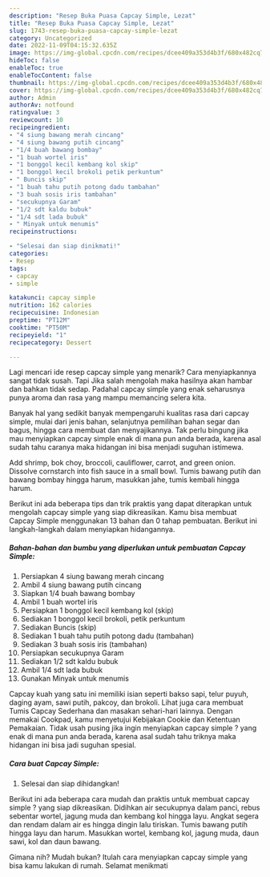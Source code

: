 ```yaml
---
description: "Resep Buka Puasa Capcay Simple, Lezat"
title: "Resep Buka Puasa Capcay Simple, Lezat"
slug: 1743-resep-buka-puasa-capcay-simple-lezat
category: Uncategorized
date: 2022-11-09T04:15:32.635Z
image: https://img-global.cpcdn.com/recipes/dcee409a353d4b3f/680x482cq70/capcay-simple-foto-resep-utama.jpg
hideToc: false
enableToc: true
enableTocContent: false
thumbnail: https://img-global.cpcdn.com/recipes/dcee409a353d4b3f/680x482cq70/capcay-simple-foto-resep-utama.jpg
cover: https://img-global.cpcdn.com/recipes/dcee409a353d4b3f/680x482cq70/capcay-simple-foto-resep-utama.jpg
author: Admin
authorAv: notfound
ratingvalue: 3
reviewcount: 10
recipeingredient:
- "4 siung bawang merah cincang"
- "4 siung bawang putih cincang"
- "1/4 buah bawang bombay"
- "1 buah wortel iris"
- "1 bonggol kecil kembang kol skip"
- "1 bonggol kecil brokoli petik perkuntum"
- " Buncis skip"
- "1 buah tahu putih potong dadu tambahan"
- "3 buah sosis iris tambahan"
- "secukupnya Garam"
- "1/2 sdt kaldu bubuk"
- "1/4 sdt lada bubuk"
- " Minyak untuk menumis"
recipeinstructions:

- "Selesai dan siap dinikmati!"
categories:
- Resep
tags:
- capcay
- simple

katakunci: capcay simple 
nutrition: 162 calories
recipecuisine: Indonesian
preptime: "PT12M"
cooktime: "PT50M"
recipeyield: "1"
recipecategory: Dessert

---
```



Lagi mencari ide resep capcay simple yang menarik? Cara menyiapkannya sangat tidak susah. Tapi Jika salah mengolah maka hasilnya akan hambar dan bahkan tidak sedap. Padahal capcay simple yang enak seharusnya punya aroma dan rasa yang mampu memancing selera kita.


Banyak hal yang sedikit banyak mempengaruhi kualitas rasa dari capcay simple, mulai dari jenis bahan, selanjutnya pemilihan bahan segar dan bagus, hingga cara membuat dan menyajikannya. Tak perlu bingung jika mau menyiapkan capcay simple enak di mana pun anda berada, karena asal sudah tahu caranya maka hidangan ini bisa menjadi suguhan istimewa.

Add shrimp, bok choy, broccoli, cauliflower, carrot, and green onion. Dissolve cornstarch into fish sauce in a small bowl. Tumis bawang putih dan bawang bombay hingga harum, masukkan jahe, tumis kembali hingga harum.


Berikut ini ada beberapa tips dan trik praktis yang dapat diterapkan untuk mengolah capcay simple yang siap dikreasikan. Kamu bisa membuat Capcay Simple menggunakan 13 bahan dan 0 tahap pembuatan. Berikut ini langkah-langkah dalam menyiapkan hidangannya.

<!--inarticleads1-->

##### Bahan-bahan dan bumbu yang diperlukan untuk pembuatan Capcay Simple:

1. Persiapkan 4 siung bawang merah cincang
1. Ambil 4 siung bawang putih cincang
1. Siapkan 1/4 buah bawang bombay
1. Ambil 1 buah wortel iris
1. Persiapkan 1 bonggol kecil kembang kol (skip)
1. Sediakan 1 bonggol kecil brokoli, petik perkuntum
1. Sediakan  Buncis (skip)
1. Sediakan 1 buah tahu putih potong dadu (tambahan)
1. Sediakan 3 buah sosis iris (tambahan)
1. Persiapkan secukupnya Garam
1. Sediakan 1/2 sdt kaldu bubuk
1. Ambil 1/4 sdt lada bubuk
1. Gunakan  Minyak untuk menumis


Capcay kuah yang satu ini memiliki isian seperti bakso sapi, telur puyuh, daging ayam, sawi putih, pakcoy, dan brokoli. Lihat juga cara membuat Tumis Capcay Sederhana dan masakan sehari-hari lainnya. Dengan memakai Cookpad, kamu menyetujui Kebijakan Cookie dan Ketentuan Pemakaian. Tidak usah pusing jika ingin menyiapkan capcay simple ? yang enak di mana pun anda berada, karena asal sudah tahu triknya maka hidangan ini bisa jadi suguhan spesial. 

<!--inarticleads2-->

##### Cara buat Capcay Simple:


1. Selesai dan siap dihidangkan!

Berikut ini ada beberapa cara mudah dan praktis untuk membuat capcay simple ? yang siap dikreasikan. Didihkan air secukupnya dalam panci, rebus sebentar wortel, jagung muda dan kembang kol hingga layu. Angkat segera dan rendam dalam air es hingga dingin lalu tiriskan. Tumis bawang putih hingga layu dan harum. Masukkan wortel, kembang kol, jagung muda, daun sawi, kol dan daun bawang. 

Gimana nih? Mudah bukan? Itulah cara menyiapkan capcay simple yang bisa kamu lakukan di rumah. Selamat menikmati
